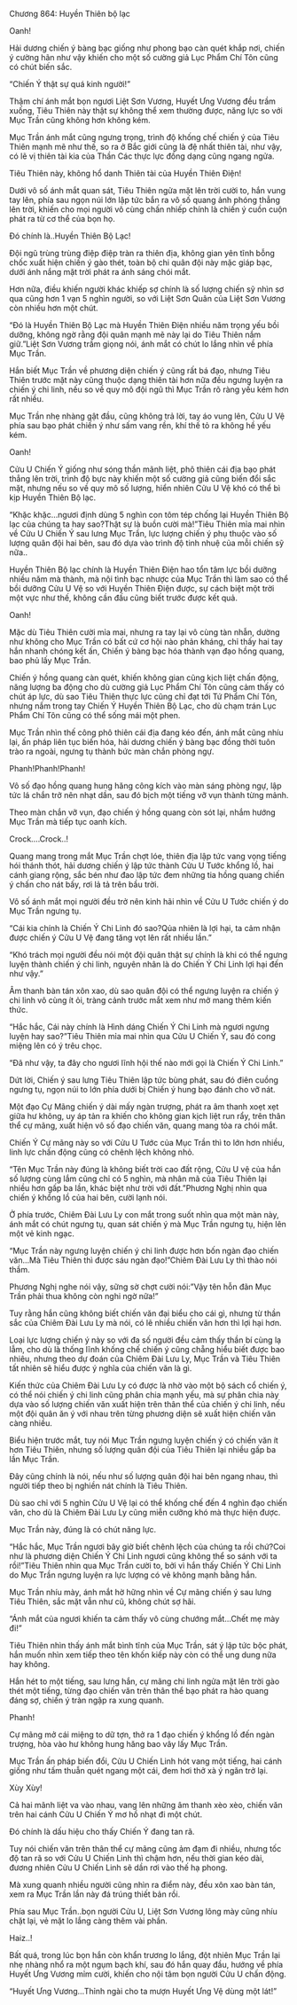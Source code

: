 




Chương 864: Huyền Thiên bộ lạc


Oanh!

Hải dương chiến ý bàng bạc giống như phong bạo càn quét khắp nơi, chiến ý cường hãn như vậy khiến cho một số cường giả Lục Phẩm Chí Tôn cũng có chút biến sắc.

“Chiến Ý thật sự quá kinh người!”

Thậm chí ánh mắt bọn ngươi Liệt Sơn Vương, Huyết Ưng Vương đều trầm xuống, Tiêu Thiên này thật sự không thể xem thường được, năng lực so với Mục Trần cũng không hơn không kém.

Mục Trần ánh mắt cũng ngưng trọng, trình độ khống chế chiến ý của Tiêu Thiên mạnh mẽ như thế, so ra ở Bắc giới cũng là đệ nhất thiên tài, như vậy, có lẽ vị thiên tài kia của Thần Các thực lực đồng dạng cũng ngang ngửa.

Tiêu Thiên này, không hổ danh Thiên tài của Huyền Thiên Điện!

Dưới vô số ánh mắt quan sát, Tiêu Thiên ngửa mặt lên trời cười to, hắn vung tay lên, phía sau ngọn núi lớn lập tức bắn ra vô số quang ảnh phóng thẳng lên trời, khiến cho mọi người vô cùng chấn nhiếp chính là chiến ý cuồn cuộn phát ra từ cơ thể của bọn họ.

Đó chính là..Huyền Thiên Bộ Lạc!

Đội ngũ trùng trùng điệp điệp tràn ra thiên địa, không gian yên tĩnh bỗng chốc xuất hiện chiến ý gào thét, toàn bộ chi quân đội này mặc giáp bạc, dưới ánh nắng mặt trời phát ra ánh sáng chói mắt.

Hơn nữa, điều khiến người khác khiếp sợ chính là số lượng chiến sỹ nhìn sơ qua cũng hơn 1 vạn 5 nghìn người, so với Liệt Sơn Quân của Liệt Sơn Vương còn nhiều hơn một chút.

“Đó là Huyền Thiên Bộ Lạc mà Huyền Thiên Điện nhiều năm trọng yếu bồi dưỡng, không ngờ rằng đội quân mạnh mẽ này lại do Tiêu Thiên nắm giữ.”Liệt Sơn Vương trầm giọng nói, ánh mắt có chút lo lắng nhìn về phía Mục Trần.

Hắn biết Mục Trần về phương diện chiến ý cũng rất bá đạo, nhưng Tiêu Thiên trước mặt này cũng thuộc dạng thiên tài hơn nữa đều ngưng luyện ra chiến ý chi linh, nếu so về quy mô đội ngũ thì Mục Trần rõ ràng yếu kém hơn rất nhiều.

Mục Trần nhẹ nhàng gật đầu, cũng không trả lời, tay áo vung lên, Cửu U Vệ phía sau bạo phát chiến ý như sấm vang rền, khí thế tỏ ra không hề yếu kém.

Oanh!

Cửu U Chiến Ý giống như sóng thần mãnh liệt, phô thiên cái địa bạo phát thẳng lên trời, trình độ bực này khiến một số cường giả cũng biến đổi sắc mặt, nhưng nếu so về quy mô số lượng, hiển nhiên Cửu U Vệ khó có thể bì kịp Huyền Thiên Bộ lạc.

“Khặc khặc…ngươi định dùng 5 nghìn con tôm tép chống lại Huyền Thiên Bộ lạc của chúng ta hay sao?Thật sự là buồn cười mà!”Tiêu Thiên mỉa mai nhìn về Cửu U Chiến Ý sau lưng Mục Trần, lực lượng chiến ý phụ thuộc vào số lượng quân đội hai bên, sau đó dựa vào trình độ tinh nhuệ của mỗi chiến sỹ nữa..

Huyền Thiên Bộ lạc chính là Huyền Thiên Điện hao tổn tâm lực bồi dưỡng nhiều năm mà thành, mà nội tình bạc nhược của Mục Trần thì làm sao có thể bồi dưỡng Cửu U Vệ so với Huyền Thiên Điện được, sự cách biệt một trời một vực như thế, không cần đấu cũng biết trước được kết quả.

Oanh!

Mặc dù Tiêu Thiên cười mỉa mai, nhưng ra tay lại vô cùng tàn nhẫn, dường như không cho Mục Trần có bất cứ cơ hội nào phản kháng, chỉ thấy hai tay hắn nhanh chóng kết ấn, Chiến ý bàng bạc hóa thành vạn đạo hồng quang, bao phủ lấy Mục Trần.

Chiến ý hồng quang càn quét, khiến không gian cũng kịch liệt chấn động, năng lượng ba động cho dù cường giả Lục Phẩm Chí Tôn cũng cảm thấy có chút áp lực, dù sao Tiêu Thiên thực lực cũng chỉ đạt tới Tứ Phẩm Chí Tôn, nhưng nắm trong tay Chiến Ý Huyền Thiên Bộ Lạc, cho dù chạm trán Lục Phẩm Chí Tôn cũng có thể sống mái một phen.

Mục Trần nhìn thế công phô thiên cái địa đang kéo đến, ánh mắt cũng nhíu lại, ấn pháp liên tục biến hóa, hải dương chiến ý bàng bạc đồng thời tuôn trào ra ngoài, ngưng tụ thành bức màn chắn phòng ngự.

Phanh!Phanh!Phanh!

Vô số đạo hồng quang hung hăng công kích vào màn sáng phòng ngự, lập tức lá chắn trở nên nhạt dần, sau đó bịch một tiếng vỡ vụn thành từng mảnh.

Theo màn chắn vỡ vụn, đạo chiến ý hồng quang còn sót lại, nhắm hướng Mục Trần mà tiếp tục oanh kích.

Crock….Crock..!

Quang mang trong mắt Mục Trần chợt lóe, thiên địa lập tức vang vọng tiếng hói thánh thót, hải dương chiến ý lập tức thành Cửu U Tước khổng lồ, hai cánh giang rộng, sắc bén như đao lập tức đem những tia hồng quang chiến ý chấn cho nát bấy, rơi lả tả trên bầu trời.

Vô số ánh mắt mọi người đều trở nên kinh hãi nhìn về Cửu U Tước chiến ý do Mục Trần ngưng tụ.

“Cái kia chính là Chiến Ý Chi Linh đó sao?Qủa nhiên là lợi hại, ta cảm nhận được chiến ý Cửu U Vệ đang tăng vọt lên rất nhiều lần.”

“Khó trách mọi người đều nói một đội quân thật sự chính là khi có thể ngưng luyện thành chiến ý chi linh, nguyên nhân là do Chiến Ý Chi Linh lợi hại đến như vậy.”

Âm thanh bàn tán xôn xao, dù sao quân đội có thể ngưng luyện ra chiến ý chi linh vô cùng ít ỏi, tràng cảnh trước mắt xem như mở mang thêm kiến thức.

“Hắc hắc, Cái này chính là Hình dáng Chiến Ý Chi Linh mà ngươi ngưng luyện hay sao?”Tiêu Thiên mỉa mai nhìn qua Cửu U Chiến Ý, sau đó cong miệng lên có ý trêu chọc.

“Đã như vậy, ta đây cho ngươi lĩnh hội thế nào mới gọi là Chiến Ý Chi Linh.”

Dứt lời, Chiến ý sau lưng Tiêu Thiên lập tức bùng phát, sau đó điên cuồng ngưng tụ, ngọn núi to lớn phía dưới bị Chiến ý hung bạo đánh cho vỡ nát.

Một đạo Cự Mãng chiến ý dài mấy ngàn trượng, phát ra âm thanh xoẹt xẹt giữa hư không, uy áp tản ra khiến cho không gian kịch liệt run rẩy, trên thân thể cự mãng, xuất hiện vô số đạo chiến văn, quang mang tỏa ra chói mắt.

Chiến Ý Cự mãng này so với Cửu U Tước của Mục Trần thì to lớn hơn nhiều, linh lực chấn động cũng có chênh lệch không nhỏ.

“Tên Mục Trần này đúng là không biết trời cao đất rộng, Cửu U vệ của hắn số lượng cùng lắm cũng chỉ có 5 nghìn, mà nhân mã của Tiêu Thiên lại nhiều hơn gấp ba lần, khác biệt như trời với đất.”Phương Nghị nhìn qua chiến ý khổng lồ của hai bên, cười lạnh nói.

Ở phía trước, Chiêm Đài Lưu Ly con mắt trong suốt nhìn qua một màn này, ánh mắt có chút ngưng tụ, quan sát chiến ý mà Mục Trần ngưng tụ, hiện lên một vẻ kinh ngạc.

“Mục Trần này ngưng luyện chiến ý chi linh được hơn bốn ngàn đạo chiến văn…Mà Tiêu Thiên thì được sáu ngàn đạo!”Chiêm Đài Lưu Ly thì thào nói thầm.

Phương Nghị nghe nói vậy, sững sờ chợt cười nói:”Vậy tên hỗn đãn Mục Trần phải thua không còn nghi ngờ nữa!”

Tuy rằng hắn cũng không biết chiến văn đại biểu cho cái gì, nhưng từ thần sắc của Chiêm Đài Lưu Ly mà nói, có lẽ nhiều chiến văn hơn thì lợi hại hơn.

Loại lực lượng chiến ý này so với đa số người đều cảm thấy thần bí cùng lạ lẫm, cho dù là thống lĩnh khống chế chiến ý cũng chẵng hiểu biết được bao nhiêu, nhưng theo dự đoán của Chiêm Đài Lưu Ly, Mục Trần và Tiêu Thiên tất nhiên sẽ hiểu được ý nghĩa của chiến văn là gì.

Kiến thức của Chiêm Đài Lưu Ly có được là nhờ vào một bộ sách cổ chiến ý, có thể nói chiến ý chi linh cũng phân chia mạnh yếu, mà sự phân chia này dựa vào số lượng chiến văn xuất hiện trên thân thể của chiến ý chi linh, nếu một đội quân ăn ý với nhau trên từng phương diện sẽ xuất hiện chiến văn càng nhiều.

Biểu hiện trước mắt, tuy nói Mục Trần ngưng luyện chiến ý có chiến văn ít hơn Tiêu Thiên, nhưng số lượng quân đội của Tiêu Thiên lại nhiều gấp ba lần Mục Trần.

Đây cũng chính là nói, nếu như số lượng quân đội hai bên ngang nhau, thì người tiếp theo bị nghiền nát chính là Tiêu Thiên.

Dù sao chỉ với 5 nghìn Cửu U Vệ lại có thể khống chế đến 4 nghìn đạo chiến văn, cho dù là Chiêm Đài Lưu Ly cũng miễn cưỡng khó mà thực hiện được.

Mục Trần này, đúng là có chút năng lực.

“Hắc hắc, Mục Trần ngươi bây giờ biết chênh lệch của chúng ta rồi chứ?Coi như là phương diện Chiến Ý Chi Linh ngươi cũng không thể so sánh với ta rồi!”Tiêu Thiên nhìn qua Mục Trần cười to, bởi vì hắn thấy Chiến Ý Chi Linh do Mục Trần ngưng luyện ra lực lượng có vẻ không mạnh bằng hắn.

Mục Trần nhíu mày, ánh mắt hờ hững nhìn về Cự mãng chiến ý sau lưng Tiêu Thiên, sắc mặt vẫn như cũ, không chút sợ hãi.

“Ánh mắt của ngươi khiến ta cảm thấy vô cùng chướng mắt…Chết mẹ mày đi!”

Tiêu Thiên nhìn thấy ánh mắt bình tĩnh của Mục Trần, sát ý lập tức bộc phát, hắn muốn nhìn xem tiếp theo tên khốn kiếp này còn có thể ung dung nữa hay không.

Hắn hét to một tiếng, sau lưng hắn, cự mãng chi linh ngửa mặt lên trời gào thét một tiếng, từng đạo chiến văn trên thân thể bạo phát ra hào quang đáng sợ, chiến ý tràn ngập ra xung quanh.

Phanh!

Cự mãng mở cái miệng to dữ tợn, thở ra 1 đạo chiến ý khổng lồ đến ngàn trượng, hòa vào hư không hung hăng bao vây lấy Mục Trần.

Mục Trần ấn pháp biến đổi, Cửu U Chiến Linh hót vang một tiếng, hai cánh giống như tấm thuẫn quét ngang một cái, đem hơi thở xà ý ngăn trở lại.

Xùy Xùy!

Cả hai mãnh liệt va vào nhau, vang lên những âm thanh xèo xèo, chiến văn trên hai cánh Cửu U Chiến Ý mơ hồ nhạt đi một chút.

Đó chính là dấu hiệu cho thấy Chiến Ý đang tan rã.

Tuy nói chiến văn trên thân thể cự mãng cũng ảm đạm đi nhiều, nhưng tốc độ tan rã so với Cửu U Chiến Linh thì chậm hơn, nếu thời gian kéo dài, đương nhiên Cửu U Chiến Linh sẽ dần rơi vào thế hạ phong.

Mà xung quanh nhiều người cũng nhìn ra điểm này, đều xôn xao bàn tán, xem ra Mục Trần lần này đá trúng thiết bản rồi.

Phía sau Mục Trần..bọn người Cửu U, Liệt Sơn Vương lông mày cũng nhíu chặt lại, vẻ mặt lo lắng càng thêm vài phần.

Haiz..!

Bất quá, trong lúc bọn hắn còn khẩn trương lo lắng, đột nhiên Mục Trần lại nhẹ nhàng nhổ ra một ngụm bạch khí, sau đó hắn quay đầu, hướng về phía Huyết Ưng Vương mỉm cười, khiến cho nội tâm bọn người Cửu U chấn động.

“Huyết Ưng Vương…Thỉnh ngài cho ta mượn Huyết Ưng Vệ dùng một lát!”




